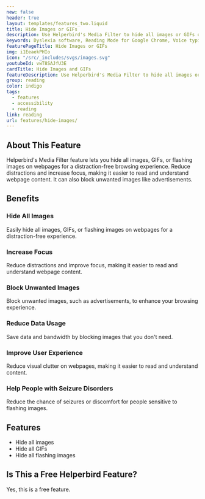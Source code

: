 ```yaml
---
new: false
header: true
layout: templates/features_two.liquid
title: Hide Images or GIFs
description: Use Helperbird's Media Filter to hide all images or GIFs on any webpage. Reduce distractions and focus better on reading. Easily show them again when you're ready.
keywords: Dyslexia software, Reading Mode for Google Chrome, Voice typing for Chrome, Text to speech for Chrome, text reader, Immersive Reader, dyslexia fonts, accessibility software, dyslexia software, Helperbird for Edge, Helperbird for Firefox, Helperbird for Chrome, Opendyslexic for Chrome, OpenDyslexic
featurePageTitle: Hide Images or GIFs
img: i1EeaekPHIo
icon: "/src/_includes/svgs/images.svg"
youtubeId: vwT8SAJfU3E
cardTitle: Hide Images and GIFs
featureDescription: Use Helperbird's Media Filter to hide all images or GIFs on any webpage. Reduce distractions and focus better on reading. Easily show them again when you're ready.
group: reading
color: indigo
tags: 
  - features
  - accessibility
  - reading
link: reading
url: features/hide-images/
---
```


## About This Feature

Helperbird's Media Filter feature lets you hide all images, GIFs, or flashing images on webpages for a distraction-free browsing experience. Reduce distractions and increase focus, making it easier to read and understand webpage content. It can also block unwanted images like advertisements.

## Benefits

### Hide All Images
Easily hide all images, GIFs, or flashing images on webpages for a distraction-free experience.

### Increase Focus
Reduce distractions and improve focus, making it easier to read and understand webpage content.

### Block Unwanted Images
Block unwanted images, such as advertisements, to enhance your browsing experience.

### Reduce Data Usage
Save data and bandwidth by blocking images that you don't need.

### Improve User Experience
Reduce visual clutter on webpages, making it easier to read and understand content.

### Help People with Seizure Disorders
Reduce the chance of seizures or discomfort for people sensitive to flashing images.

## Features

- Hide all images
- Hide all GIFs
- Hide all flashing images

## Is This a Free Helperbird Feature?

Yes, this is a free feature.
